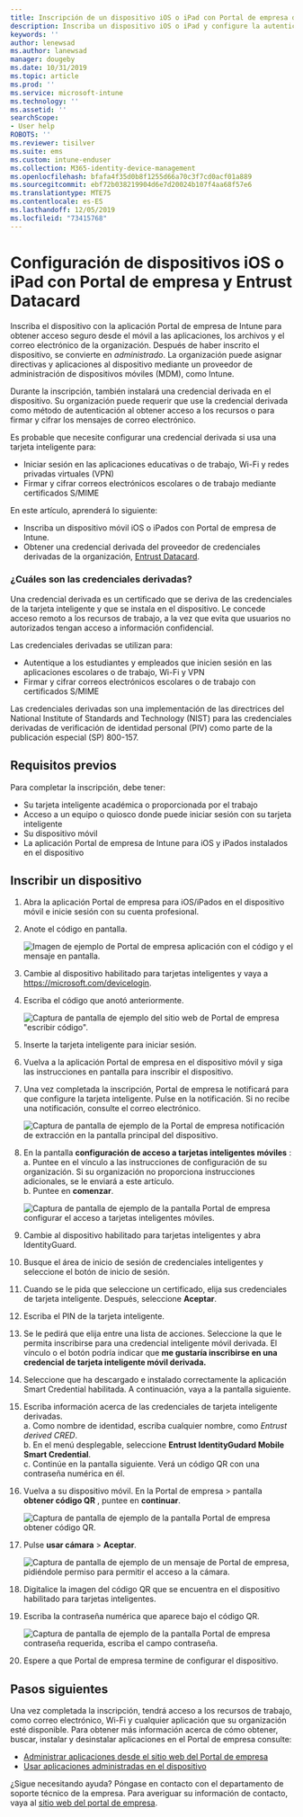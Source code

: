 ```yaml
---
title: Inscripción de un dispositivo iOS o iPad con Portal de empresa de Intune y Entrust Datacard
description: Inscriba un dispositivo iOS o iPad y configure la autenticación de credenciales derivadas con Entrust Datacard.
keywords: ''
author: lenewsad
ms.author: lanewsad
manager: dougeby
ms.date: 10/31/2019
ms.topic: article
ms.prod: ''
ms.service: microsoft-intune
ms.technology: ''
ms.assetid: ''
searchScope:
- User help
ROBOTS: ''
ms.reviewer: tisilver
ms.suite: ems
ms.custom: intune-enduser
ms.collection: M365-identity-device-management
ms.openlocfilehash: bfafa4f35d0b8f1255d66a70c3f7cd0acf01a889
ms.sourcegitcommit: ebf72b038219904d6e7d20024b107f4aa68f57e6
ms.translationtype: MTE75
ms.contentlocale: es-ES
ms.lasthandoff: 12/05/2019
ms.locfileid: "73415768"
---
```

# <a name="set-up-ios-or-ipados-device-with-company-portal-and-entrust-datacard"></a>Configuración de dispositivos iOS o iPad con Portal de empresa y Entrust Datacard

Inscriba el dispositivo con la aplicación Portal de empresa de Intune para obtener acceso seguro desde el móvil a las aplicaciones, los archivos y el correo electrónico de la organización. Después de haber inscrito el dispositivo, se convierte en *administrado*. La organización puede asignar directivas y aplicaciones al dispositivo mediante un proveedor de administración de dispositivos móviles (MDM), como Intune.  

Durante la inscripción, también instalará una credencial derivada en el dispositivo. Su organización puede requerir que use la credencial derivada como método de autenticación al obtener acceso a los recursos o para firmar y cifrar los mensajes de correo electrónico. 

Es probable que necesite configurar una credencial derivada si usa una tarjeta inteligente para:  

* Iniciar sesión en las aplicaciones educativas o de trabajo, Wi-Fi y redes privadas virtuales (VPN)
* Firmar y cifrar correos electrónicos escolares o de trabajo mediante certificados S/MIME  

En este artículo, aprenderá lo siguiente:  

   * Inscriba un dispositivo móvil iOS o iPados con Portal de empresa de Intune.  
   * Obtener una credencial derivada del proveedor de credenciales derivadas de la organización, [Entrust Datacard](https://www.entrustdatacard.com/).  

### <a name="what-are-derived-credentials"></a>¿Cuáles son las credenciales derivadas?  
Una credencial derivada es un certificado que se deriva de las credenciales de la tarjeta inteligente y que se instala en el dispositivo. Le concede acceso remoto a los recursos de trabajo, a la vez que evita que usuarios no autorizados tengan acceso a información confidencial.  

Las credenciales derivadas se utilizan para: 
* Autentique a los estudiantes y empleados que inicien sesión en las aplicaciones escolares o de trabajo, Wi-Fi y VPN
* Firmar y cifrar correos electrónicos escolares o de trabajo con certificados S/MIME

Las credenciales derivadas son una implementación de las directrices del National Institute of Standards and Technology (NIST) para las credenciales derivadas de verificación de identidad personal (PIV) como parte de la publicación especial (SP) 800-157.  

## <a name="prerequisites"></a>Requisitos previos

 Para completar la inscripción, debe tener:

* Su tarjeta inteligente académica o proporcionada por el trabajo
* Acceso a un equipo o quiosco donde puede iniciar sesión con su tarjeta inteligente
* Su dispositivo móvil
* La aplicación Portal de empresa de Intune para iOS y iPados instalados en el dispositivo  


## <a name="enroll-device"></a>Inscribir un dispositivo  
1. Abra la aplicación Portal de empresa para iOS/iPados en el dispositivo móvil e inicie sesión con su cuenta profesional.  

2. Anote el código en pantalla.  

    ![Imagen de ejemplo de Portal de empresa aplicación con el código y el mensaje en pantalla.](./media/copy-code-intercede.png)   

3. Cambie al dispositivo habilitado para tarjetas inteligentes y vaya a https://microsoft.com/devicelogin. 
4. Escriba el código que anotó anteriormente.  

    ![Captura de pantalla de ejemplo del sitio web de Portal de empresa "escribir código".](./media/enter-code-intercede.png)   

5. Inserte la tarjeta inteligente para iniciar sesión.   
6. Vuelva a la aplicación Portal de empresa en el dispositivo móvil y siga las instrucciones en pantalla para inscribir el dispositivo.  
7. Una vez completada la inscripción, Portal de empresa le notificará para que configure la tarjeta inteligente. Pulse en la notificación. Si no recibe una notificación, consulte el correo electrónico.   

    ![Captura de pantalla de ejemplo de la Portal de empresa notificación de extracción en la pantalla principal del dispositivo.](./media/action-required-in-app-intercede.png)  

8. En la pantalla **configuración de acceso a tarjetas inteligentes móviles** :   
    a. Puntee en el vínculo a las instrucciones de configuración de su organización. Si su organización no proporciona instrucciones adicionales, se le enviará a este artículo.  
    b. Puntee en **comenzar**.  

    ![Captura de pantalla de ejemplo de la pantalla Portal de empresa configurar el acceso a tarjetas inteligentes móviles.](./media/smart-card-info-intercede.png)

9. Cambie al dispositivo habilitado para tarjetas inteligentes y abra IdentityGuard. 
10. Busque el área de inicio de sesión de credenciales inteligentes y seleccione el botón de inicio de sesión.  
11. Cuando se le pida que seleccione un certificado, elija sus credenciales de tarjeta inteligente. Después, seleccione **Aceptar**. 
12. Escriba el PIN de la tarjeta inteligente.  
13. Se le pedirá que elija entre una lista de acciones. Seleccione la que le permita inscribirse para una credencial inteligente móvil derivada. El vínculo o el botón podría indicar que **me gustaría inscribirse en una credencial de tarjeta inteligente móvil derivada.**  
14. Seleccione que ha descargado e instalado correctamente la aplicación Smart Credential habilitada. A continuación, vaya a la pantalla siguiente.   
15. Escriba información acerca de las credenciales de tarjeta inteligente derivadas.  
    a. Como nombre de identidad, escriba cualquier nombre, como *Entrust derived CRED*.  
    b. En el menú desplegable, seleccione **Entrust IdentityGudard Mobile Smart Credential**.  
    c. Continúe en la pantalla siguiente. Verá un código QR con una contraseña numérica en él.  

16. Vuelva a su dispositivo móvil. En la Portal de empresa > pantalla **obtener código QR** , puntee en **continuar**. 

    ![Captura de pantalla de ejemplo de la pantalla Portal de empresa obtener código QR.](./media/get-qr-code-intercede.png)  
17. Pulse **usar cámara** > **Aceptar**.  

    ![Captura de pantalla de ejemplo de un mensaje de Portal de empresa, pidiéndole permiso para permitir el acceso a la cámara.](./media/allow-cp-camera-access-intercede.png)  
18. Digitalice la imagen del código QR que se encuentra en el dispositivo habilitado para tarjetas inteligentes.  
19. Escriba la contraseña numérica que aparece bajo el código QR.  

    ![Captura de pantalla de ejemplo de la pantalla Portal de empresa contraseña requerida, escriba el campo contraseña.](./media/enter-password-derived-credentials.png)   

20. Espere a que Portal de empresa termine de configurar el dispositivo.  


## <a name="next-steps"></a>Pasos siguientes  
Una vez completada la inscripción, tendrá acceso a los recursos de trabajo, como correo electrónico, Wi-Fi y cualquier aplicación que su organización esté disponible. Para obtener más información acerca de cómo obtener, buscar, instalar y desinstalar aplicaciones en el Portal de empresa consulte:

* [Administrar aplicaciones desde el sitio web del Portal de empresa](manage-apps-cpweb.md)  
* [Usar aplicaciones administradas en el dispositivo](use-managed-apps-on-your-device-ios.md)  

¿Sigue necesitando ayuda? Póngase en contacto con el departamento de soporte técnico de la empresa. Para averiguar su información de contacto, vaya al [sitio web del portal de empresa](https://go.microsoft.com/fwlink/?linkid=2010980).  
